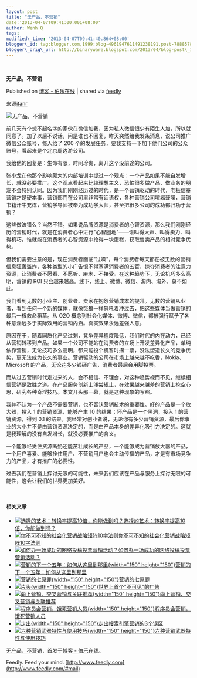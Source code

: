 ```yaml
--- 
layout: post 
title: "无产品，不营销" 
date:'2013-04-07T09:41:00.001+08:00' 
author: Wenh Q
tags:
modified\_time: '2013-04-07T09:41:40.864+08:00' 
blogger\_id: tag:blogger.com,1999:blog-4961947611491238191.post-7888578713268632529
blogger\_orig\_url: http://binaryware.blogspot.com/2013/04/blog-post\_1011.html
---
```



 
<div class="article">

<div class="header">

**无产品，不营销**

</div>

<div class="source">

Published on [博客 -
伯乐在线](http://blog.jobbole.com/37608/?utm_source=rss&utm_medium=rss&utm_campaign=%25e6%2597%25a0%25e4%25ba%25a7%25e5%2593%2581%25ef%25bc%258c%25e4%25b8%258d%25e8%2590%25a5%25e9%2594%2580)
| shared via [feedly](http://www.feedly.com)

</div>

<div>

来源[ifanr](http://www.ifanr.com/272612)

![无产品，不营销](http://blog.jobbole.com/wp-content/uploads/2013/04/sales_marketing.jpg "无产品，不营销")

<div>

前几天有个想不起名字的家伙在微信加我，因为私人微信很少有陌生人加，所以就同意了。加了以后不说话，问是谁也不回复，昨天突然给我发条消息，说公司推广微信公众账号，每人给了
200
个的发展任务，要我支持一下加下他们公司的公众账号，看起来是个北京周边游公司。

我给他的回复是：生命有限，时间珍贵，离开这个没前途的公司。

张小龙在他那个影响颇大的内部培训中提过一个观点：一个产品如果不能自发增长，就没必要推广。这个观点看起来比较理想主义，恐怕很多做产品、做业务的朋友不会特别认同。因为我们刚刚经历过的时代，是一个营销驱动的时代，老板信奉营销才是硬本事，营销部门在公司里非常有话语权，各种营销公司喧嚣鼓噪，营销书籍汗牛充栋，营销学导师被奉为成功学大师，甚至把很多公司的成功都归功于营销？

这些做法错么？当然不错。如果说品牌资源是消费者的心智资源，那么我们刚刚经历的营销时代，就是在消费者心中进行"心智圈地"——谁叫得大声、叫得卖力、叫得机巧，谁就能在消费者的心智资源中抢得一块蛋糕，获取售卖产品的相对竞争优势。

但我们需要注意的是，现在消费者面临"过噪"，每个消费者每天都在被无数的营销信息狂轰滥炸，各种类型的小广告恨不得塞满消费者的五官，掠夺消费者的注意力资源，让消费者不愿看、不愿听、麻木、不接受。在这种趋势下，无论机巧多么高明，营销的
ROI 只会越来越高。线下、线上、微博、微信、淘内、淘外，莫不如此。

<div>

我们看到无数的小业主、创业者、卖家在抱怨营销成本的提升。无数的营销从业者，看到任何一个新的媒体，就像饿狼一样怒吼着冲过去，把这些媒体当做营销的最后一根救命稻草。从
O2O
概念到社会化媒体、微博、微信，都被强行赋予了各种意淫远多于实际效用的营销内涵。真实效果永远差强人意。

<div>

原因在于，随着同质化产品过剩，竞争差异程度降低，我们时代的内在动力，已经从营销转移到产品。如果一个公司不能站在消费者的立场上开发差异化产品，单纯依靠营销，无论技巧多么高明，都只能投个机暂时捞一票，没法塑造长久的竞争优势，更无法成为长久的事业。营销驱动的公司在市场上越来越不吃香，Nokia、Microsoft
的产品，无论花多少钱砸广告，消费者最后会用脚投票。

而从过去营销时代走过来的人，会不相信、不理会，对这种趋势视而不见，继续相信营销是致胜之道。在产品服务创新上浅尝辄止，在效果越来越差的营销上挖空心思，研究各种奇淫技巧。本文开头那一幕，就是这种现象的写照。

我并不认为一个产品不需要营销，也不否认营销技术的重要性。好的产品是一个放大器，投入
1 的营销资源，能够产生 10 的结果；坏产品是一个黑洞，投入 1
的营销资源，得到 0.1
的结果。我经常对创业者说，无论你有多少营销资源，最后你事业的大小并不是由营销资源决定的，而是由产品本身的差异化吸引力决定的。这就是我理解的没有自发增长，就没必要推广的含义。

一个能够经受住资源断奶还能茁壮成长的产品，一个能够成为营销放大器的产品，一个用户喜爱、能够拴住用户、不营销用户也会主动传播的产品，才是有市场竞争力的产品，才有推广的必要性。

过去我们在营销上探讨无限的可能性，未来我们应该在产品与服务上探讨无限的可能性，这会让我们的世界更加美好。

 

</div>

</div>

</div>

#### 相关文章

-   [![选择的艺术：转换率提高10倍，你能做到吗？](http://blog.jobbole.com/wp-content/plugins/wordpress-23-related-posts-plugin/static/thumbs/7.jpg)](http://blog.jobbole.com/1195/)[选择的艺术：转换率提高10倍，你能做到吗？](http://blog.jobbole.com/1195/)
-   [![你不可不知的社会化营销战略矩阵10字法则](http://blog.jobbole.com/wp-content/plugins/wordpress-23-related-posts-plugin/static/thumbs/21.jpg)](http://blog.jobbole.com/1146/)[你不可不知的社会化营销战略矩阵10字法则](http://blog.jobbole.com/1146/)
-   [![如何办一场成功的网络投稿投票营销活动？](http://blog.jobbole.com/wp-content/plugins/wordpress-23-related-posts-plugin/static/thumbs/29.jpg)](http://blog.jobbole.com/731/)[如何办一场成功的网络投稿投票营销活动？](http://blog.jobbole.com/731/)
-   [![营销的下一个五年：如何从这里到那里](http://blog.jobbole.com/wp-content/uploads/2012/11/marketing-2017-graphic-150x150.jpg){width="150"
    height="150"}](http://blog.jobbole.com/30022/)[营销的下一个五年：如何从这里到那里](http://blog.jobbole.com/30022/)
-   [![营销的七原罪](http://blog.jobbole.com/wp-content/uploads/2012/06/Seven-marketing-sins-150x150.jpg){width="150"
    height="150"}](http://blog.jobbole.com/21932/)[营销的七原罪](http://blog.jobbole.com/21932/)
-   [![片头](http://blog.jobbole.com/wp-content/uploads/2012/05/%E7%89%87%E5%A4%B4-150x150.png){width="150"
    height="150"}](http://blog.jobbole.com/19482/)[世界上首个"不可见"的广告](http://blog.jobbole.com/19482/)
-   [![向上营销、交叉营销与关联推荐](http://blog.jobbole.com/wp-content/uploads/2012/01/Up-marketing-cross-marketing-and-associated-recommendations1-150x150.png){width="150"
    height="150"}](http://blog.jobbole.com/11396/)[向上营销、交叉营销与关联推荐](http://blog.jobbole.com/11396/)
-   [![程序员会营销，饿死营销人员](http://blog.jobbole.com/wp-content/uploads/2012/07/Programmers-to-marketing-to-starve-marketing-staff-150x150.jpg){width="150"
    height="150"}](http://blog.jobbole.com/24467/)[程序员会营销，饿死营销人员](http://blog.jobbole.com/24467/)
-   [![走出](http://blog.jobbole.com/wp-content/uploads/2011/11/go-out-of-the-three-errors-of-the-seo-150x150.jpg){width="150"
    height="150"}](http://blog.jobbole.com/8068/)[走出搜索引擎营销的3个误区](http://blog.jobbole.com/8068/)
-   [![六种营销武器特性与使用技巧](http://blog.jobbole.com/wp-content/uploads/2012/11/six-weapons-in-promotion-150x150.png){width="150"
    height="150"}](http://blog.jobbole.com/30483/)[六种营销武器特性与使用技巧](http://blog.jobbole.com/30483/)

[无产品，不营销](http://blog.jobbole.com/37608/)，首发于[博客 -
伯乐在线](http://blog.jobbole.com)。

</div>




</div>

<div class="footer">

Feedly. Feed your mind.
[http://www.feedly.com](http://www.feedly.com/#mail)

</div>

